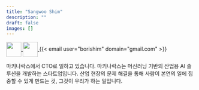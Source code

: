 ```yaml
---
title: "Sangwoo Shim"
description: ""
draft: false
images: []
---
```


<p>
  <a href=https://github.com/borishim target="_blank">
    <img align="center" width="40" height="40" src="https://github.githubassets.com/images/modules/logos_page/GitHub-Mark.png">
  </a>
  <a href=https://www.linkedin.com/in/sangwooshim/ target="_blank">
    <img align="center" width="40" height="40" src="https://content.linkedin.com/content/dam/me/business/en-us/amp/brand-site/v2/bg/LI-Bug.svg.original.svg">
  </a>
  {{< email user="borishim" domain="gmail.com" >}}
</p>

마키나락스에서 CTO로 일하고 있습니다.
마키나락스는 머신러닝 기반의 산업용 AI 솔루션을 개발하는 스타트업입니다.
산업 현장의 문제 해결을 통해 사람이 본연의 일에 집중할 수 있게 만드는 것,
그것이 우리가 하는 일입니다.

